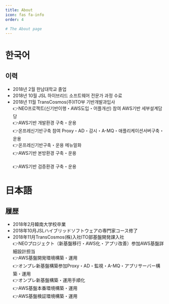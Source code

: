 ```yaml
---
title: About
icon: fas fa-info
order: 4

# The About page
---
```


# 한국어
## 이력
- 2018년 2월 한남대학교 졸업
- 2018년 10월 JSL 하이브리드 소프트웨어 전문가 과정 수료
- 2018년 11월 TransCosmos(주)ITO부 기반개발과입사</br>
	👉NEO프로잭트(신기반이행・AWS도입・어플개선) 참여 AWS기반 세부설계담당</br>
	👉AWS기반 개발환경 구축・운용</br>
	👉온프레신기반구축 참여 Proxy・AD・감시・A-MQ・애플리케이션서버구축・운용</br>
	👉온프레신기반구축・운용 메뉴얼화</br>
	👉AWS기반 본방환경 구축・운용</br>	
	👉AWS기반 검증환경 구축・운용</br>	

# 日本語
## 履歴
 -  2018年2月韓南大学校卒業
 -  2018年10月JSLハイブリッドソフトウェアの専門家コース修了
 -  2018年11月TransCosmos(株)入社ITO部基盤開発課入社</br>
	👉NEOプロジェクト（新基盤移行・AWS化・アプリ改善）参加AWS基盤詳細設計担当</br>
	👉AWS基盤開発環境構築・運用</br>
	👉オンプレ新基盤構築参加Proxy・AD・監視・A-MQ・アプリサーバー構築・運用</br>
	👉オンプレ新基盤構築・運用手順化</br>
	👉AWS基盤本番環境構築・運用</br>
	👉AWS基盤検証環境構築・運用</br>


